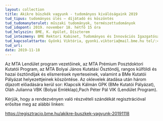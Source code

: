 ```yaml
---
layout: collection
title: Akikre büszkék vagyunk - tudományos kiválóságaink 2019
tud_tipus: tudományos ülés – díjátadó és köszöntés
tud_tudomanyterulet: műszaki tudományok, természettudományok
tud_idopont: 2019. november 18. hétfő 15 óra
tud_helyszin: BME, K. épület, Díszterem
tud_intezmeny: BME Rektori Kabinet, Tudományos és Innovációs Igazgatóság
tud_kapcsolattarto: Gyönki Viktória, gyonki.viktoria@mail.bme.hu tel/:463-1214
tud_url:
date: 2019-11-18
---
```

Az MTA Lendület program vezetőinek, az MTA Prémium Posztdoktori Kutatói Program, az MTA Bolyai János Kutatási Ösztöndíj, rangos külföldi és hazai ösztöndíjak és elismerések nyerteseinek, valamint a BMe Kutatói Pályázat helyezettjeinek köszöntése.
Az oklevelek átadása után három díjazott előadására kerül sor: Klapcsik Kálmán GPK (BMe Kutatói Pályázat), Oláh Julianna VBK (Bolyai Emléklap),Pach Péter Pál VIK (Lendület Program).

Kérjük, hogy a rendezvényen való részvételi szándékát regisztrációval erősítse meg az alábbi linken:

<a href="https://regisztracio.bme.hu/akikre-buszkek-vagyunk-20191118">https://regisztracio.bme.hu/akikre-buszkek-vagyunk-20191118</a>
